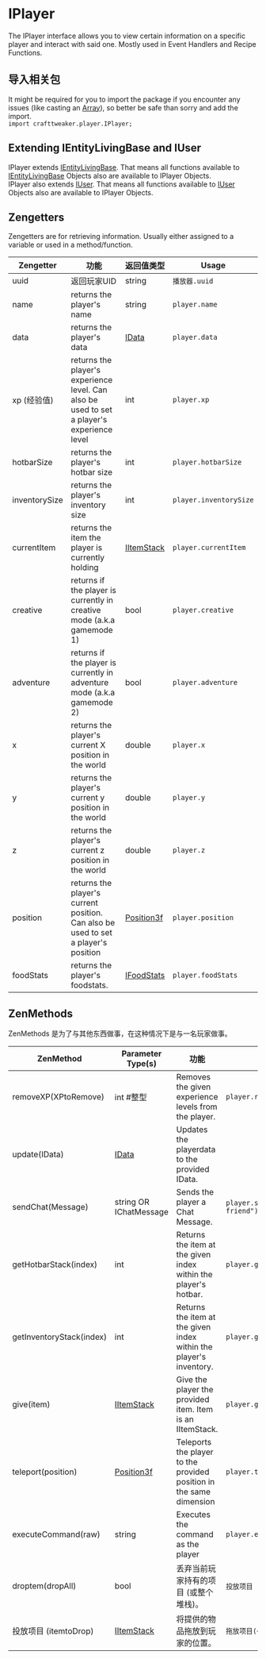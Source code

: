 # IPlayer

The IPlayer interface allows you to view certain information on a specific player and interact with said one. Mostly used in Event Handlers and Recipe Functions.

## 导入相关包

It might be required for you to import the package if you encounter any issues (like casting an [Array](/AdvancedFunctions/Arrays_and_Loops/)), so better be safe than sorry and add the import.  
`import crafttweaker.player.IPlayer;`

## Extending IEntityLivingBase and IUser

IPlayer extends [IEntityLivingBase](/Vanilla/Entities/IEntityLivingBase/). That means all functions available to [IEntityLivingBase](/Vanilla/Entities/IEntityLivingBase/) Objects also are available to IPlayer Objects.  
IPlayer also extends [IUser](/Vanilla/Players/IUser/). That means all functions available to [IUser](/Vanilla/Players/IUser/) Objects also are available to IPlayer Objects.

## Zengetters

Zengetters are for retrieving information. Usually either assigned to a variable or used in a method/function.

| Zengetter     | 功能                                                                                         | 返回值类型                                      | Usage                  |
| ------------- | ------------------------------------------------------------------------------------------ | ------------------------------------------ | ---------------------- |
| uuid          | 返回玩家UID                                                                                    | string                                     | `播放器.uuid`             |
| name          | returns the player's name                                                                  | string                                     | `player.name`          |
| data          | returns the player's data                                                                  | [IData](/Vanilla/Data/IData/)              | `player.data`          |
| xp (经验值)      | returns the player's experience level. Can also be used to set a player's experience level | int                                        | `player.xp`            |
| hotbarSize    | returns the player's hotbar size                                                           | int                                        | `player.hotbarSize`    |
| inventorySize | returns the player's inventory size                                                        | int                                        | `player.inventorySize` |
| currentItem   | returns the item the player is currently holding                                           | [IItemStack](/Vanilla/Items/IItemStack/)   | `player.currentItem`   |
| creative      | returns if the player is currently in creative mode (a.k.a gamemode 1)                     | bool                                       | `player.creative`      |
| adventure     | returns if the player is currently in adventure mode (a.k.a gamemode 2)                    | bool                                       | `player.adventure`     |
| x             | returns the player's current X position in the world                                       | double                                     | `player.x`             |
| y             | returns the player's current y position in the world                                       | double                                     | `player.y`             |
| z             | returns the player's current z position in the world                                       | double                                     | `player.z`             |
| position      | returns the player's current position. Can also be used to set a player's position         | [Position3f](/Vanilla/Utils/Position3f/)   | `player.position`      |
| foodStats     | returns the player's foodstats.                                                            | [IFoodStats](/Vanilla/Players/IFoodStats/) | `player.foodStats`     |

## ZenMethods

ZenMethods 是为了与其他东西做事，在这种情况下是与一名玩家做事。

| ZenMethod                | Parameter Type(s)                        | 功能                                                                  | 例子                                          |
| ------------------------ | ---------------------------------------- | ------------------------------------------------------------------- | ------------------------------------------- |
| removeXP(XPtoRemove)     | int #整型                                  | Removes the given experience levels from the player.                | `player.removeXP(1)`                        |
| update(IData)            | [IData](/Vanilla/Data/IData/)            | Updates the playerdata to the provided IData.                       |                                             |
| sendChat(Message)        | string OR IChatMessage                   | Sends the player a Chat Message.                                    | `player.sendChat("Hello my old friend")`    |
| getHotbarStack(index)    | int                                      | Returns the item at the given index within the player's hotbar.     | `player.getHotbarStack(3)`                  |
| getInventoryStack(index) | int                                      | Returns the item at the given index within the player's inventory.  | `player.getInventoryStack(3)`               |
| give(item)               | [IItemStack](/Vanilla/Items/IItemStack/) | Give the player the provided item. Item is an IItemStack.           | `player.give(<minecraft:gold_ingot>)` |
| teleport(position)       | [Position3f](/Vanilla/Utils/Position3f/) | Teleports the player to the provided position in the same dimension | `player.teleport(position)`                 |
| executeCommand(raw)      | string                                   | Executes the command as the player                                  | `player.executeCommand("kill")`             |
| droptem(dropAll)         | bool                                     | 丢弃当前玩家持有的项目 (或整个堆栈)。                                                | `投放项目 (false)`                              |
| 投放项目 (itemtoDrop)        | [IItemStack](/Vanilla/Items/IItemStack/) | 将提供的物品拖放到玩家的位置。                                                     | `拖放项目(<minecraft:dirt>)`              |